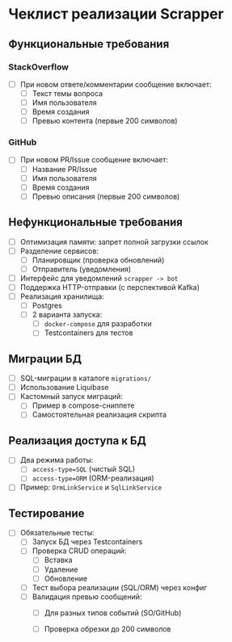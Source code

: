 # Чеклист реализации Scrapper

## Функциональные требования

### StackOverflow

- [ ] При новом ответе/комментарии сообщение включает:
  - [ ] Текст темы вопроса
  - [ ] Имя пользователя
  - [ ] Время создания
  - [ ] Превью контента (первые 200 символов)

### GitHub

- [ ] При новом PR/Issue сообщение включает:
  - [ ] Название PR/Issue
  - [ ] Имя пользователя
  - [ ] Время создания
  - [ ] Превью описания (первые 200 символов)

## Нефункциональные требования

- [ ] Оптимизация памяти: запрет полной загрузки ссылок
- [ ] Разделение сервисов:
  - [ ] Планировщик (проверка обновлений)
  - [ ] Отправитель (уведомления)
- [ ] Интерфейс для уведомлений `scrapper -> bot`
- [ ] Поддержка HTTP-отправки (с перспективой Kafka)
- [ ] Реализация хранилища:
  - [ ] Postgres
  - [ ] 2 варианта запуска:
    - [ ] `docker-compose` для разработки
    - [ ] Testcontainers для тестов

## Миграции БД

- [ ] SQL-миграции в каталоге `migrations/`
- [ ] Использование Liquibase
- [ ] Кастомный запуск миграций:
  - [ ] Пример в compose-сниппете
  - [ ] Самостоятельная реализация скрипта

## Реализация доступа к БД

- [ ] Два режима работы:
  - [ ] `access-type=SQL` (чистый SQL)
  - [ ] `access-type=ORM` (ORM-реализация)
- [ ] Пример: `OrmLinkService` и `SqlLinkService`

## Тестирование

- [ ] Обязательные тесты:
  - [ ] Запуск БД через Testcontainers
  - [ ] Проверка CRUD операций:
    - [ ] Вставка
    - [ ] Удаление
    - [ ] Обновление
  - [ ] Тест выбора реализации (SQL/ORM) через конфиг
  - [ ] Валидация превью сообщений:
    - [ ] Для разных типов событий (SO/GitHub)
    - [ ] Проверка обрезки до 200 символов


